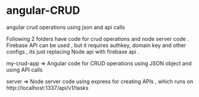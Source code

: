 # angular-CRUD
angular crud operations using json and api calls


Following 2 folders have code for crud operations and node server code . Firebase API can be used , but it requires authkey, domain key and other configs , its just replacing Node api with firebase api .

my-crud-app => Angular code for CRUD operations using JSON object and using API calls

server      => Node server code using express for creating APIs , which runs on http://localhost:1337/api/v1/tasks

